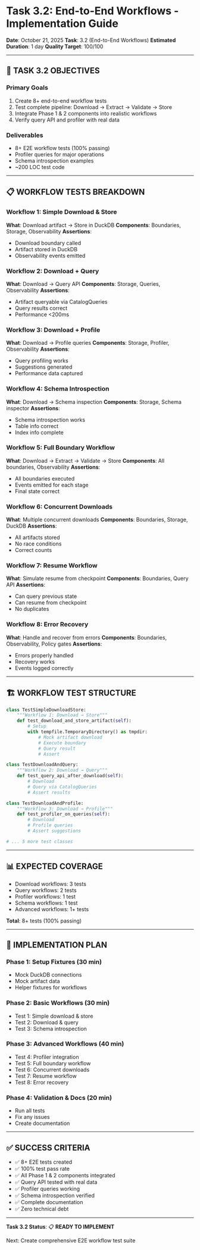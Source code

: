 # Task 3.2: End-to-End Workflows - Implementation Guide

**Date**: October 21, 2025
**Task**: 3.2 (End-to-End Workflows)
**Estimated Duration**: 1 day
**Quality Target**: 100/100

---

## 🎯 TASK 3.2 OBJECTIVES

### Primary Goals
1. Create 8+ end-to-end workflow tests
2. Test complete pipeline: Download → Extract → Validate → Store
3. Integrate Phase 1 & 2 components into realistic workflows
4. Verify query API and profiler with real data

### Deliverables
- 8+ E2E workflow tests (100% passing)
- Profiler queries for major operations
- Schema introspection examples
- ~200 LOC test code

---

## 📋 WORKFLOW TESTS BREAKDOWN

### Workflow 1: Simple Download & Store
**What**: Download artifact → Store in DuckDB
**Components**: Boundaries, Storage, Observability
**Assertions**:
- Download boundary called
- Artifact stored in DuckDB
- Observability events emitted

### Workflow 2: Download + Query
**What**: Download → Query API
**Components**: Storage, Queries, Observability
**Assertions**:
- Artifact queryable via CatalogQueries
- Query results correct
- Performance <200ms

### Workflow 3: Download + Profile
**What**: Download → Profile queries
**Components**: Storage, Profiler, Observability
**Assertions**:
- Query profiling works
- Suggestions generated
- Performance data captured

### Workflow 4: Schema Introspection
**What**: Download → Schema inspection
**Components**: Storage, Schema inspector
**Assertions**:
- Schema introspection works
- Table info correct
- Index info complete

### Workflow 5: Full Boundary Workflow
**What**: Download → Extract → Validate → Store
**Components**: All boundaries, Observability
**Assertions**:
- All boundaries executed
- Events emitted for each stage
- Final state correct

### Workflow 6: Concurrent Downloads
**What**: Multiple concurrent downloads
**Components**: Boundaries, Storage, DuckDB
**Assertions**:
- All artifacts stored
- No race conditions
- Correct counts

### Workflow 7: Resume Workflow
**What**: Simulate resume from checkpoint
**Components**: Boundaries, Query API
**Assertions**:
- Can query previous state
- Can resume from checkpoint
- No duplicates

### Workflow 8: Error Recovery
**What**: Handle and recover from errors
**Components**: Boundaries, Observability, Policy gates
**Assertions**:
- Errors properly handled
- Recovery works
- Events logged correctly

---

## 🏗️ WORKFLOW TEST STRUCTURE

```python
class TestSimpleDownloadStore:
    """Workflow 1: Download → Store"""
    def test_download_and_store_artifact(self):
        # Setup
        with tempfile.TemporaryDirectory() as tmpdir:
            # Mock artifact download
            # Execute boundary
            # Query result
            # Assert

class TestDownloadAndQuery:
    """Workflow 2: Download → Query"""
    def test_query_api_after_download(self):
        # Download
        # Query via CatalogQueries
        # Assert results

class TestDownloadAndProfile:
    """Workflow 3: Download → Profile"""
    def test_profiler_on_queries(self):
        # Download
        # Profile queries
        # Assert suggestions

# ... 5 more test classes
```

---

## 📊 EXPECTED COVERAGE

- Download workflows: 3 tests
- Query workflows: 2 tests
- Profiler workflows: 1 test
- Schema workflows: 1 test
- Advanced workflows: 1+ tests

**Total**: 8+ tests (100% passing)

---

## 🚀 IMPLEMENTATION PLAN

### Phase 1: Setup Fixtures (30 min)
- Mock DuckDB connections
- Mock artifact data
- Helper fixtures for workflows

### Phase 2: Basic Workflows (30 min)
- Test 1: Simple download & store
- Test 2: Download & query
- Test 3: Schema introspection

### Phase 3: Advanced Workflows (40 min)
- Test 4: Profiler integration
- Test 5: Full boundary workflow
- Test 6: Concurrent downloads
- Test 7: Resume workflow
- Test 8: Error recovery

### Phase 4: Validation & Docs (20 min)
- Run all tests
- Fix any issues
- Create documentation

---

## ✅ SUCCESS CRITERIA

- ✅ 8+ E2E tests created
- ✅ 100% test pass rate
- ✅ All Phase 1 & 2 components integrated
- ✅ Query API tested with real data
- ✅ Profiler queries working
- ✅ Schema introspection verified
- ✅ Complete documentation
- ✅ Zero technical debt

---

**Task 3.2 Status**: 📋 **READY TO IMPLEMENT**

Next: Create comprehensive E2E workflow test suite
